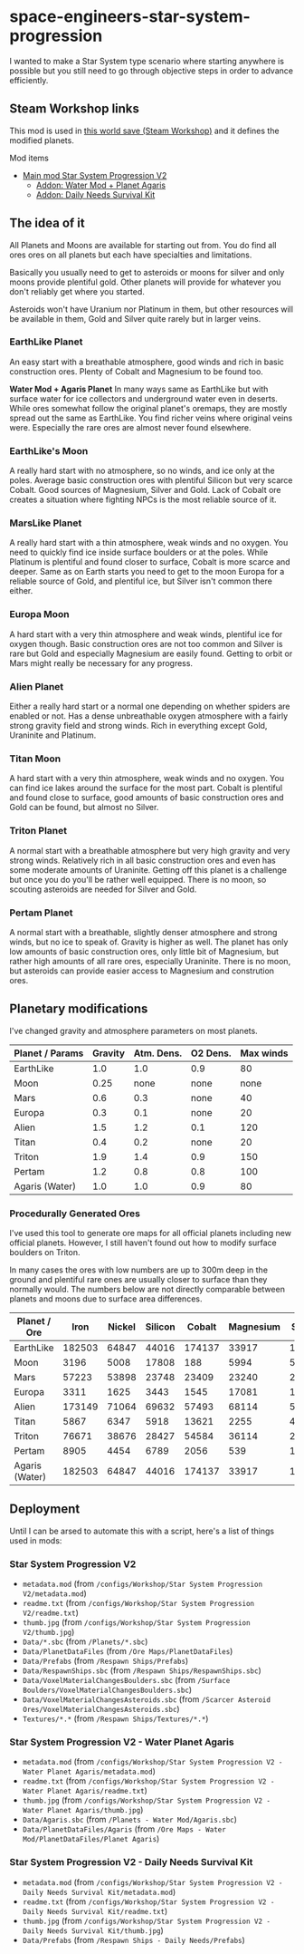 # space-engineers-star-system-progression
I wanted to make a Star System type scenario where starting anywhere is possible but you still need to go through objective steps in order to advance efficiently.

## Steam Workshop links
This mod is used in [this world save (Steam Workshop)](https://steamcommunity.com/sharedfiles/filedetails/?edit=true&id=2590817100) and it defines the modified planets.

Mod items
* [Main mod Star System Progression V2](https://steamcommunity.com/sharedfiles/filedetails/?id=2590306434)
  * [Addon: Water Mod + Planet Agaris](https://steamcommunity.com/sharedfiles/filedetails/?id=2590313274)
  * [Addon: Daily Needs Survival Kit](https://steamcommunity.com/sharedfiles/filedetails/?id=2590791204)

## The idea of it
All Planets and Moons are available for starting out from. You do find all ores ores on all planets but each have specialties and limitations.

Basically you usually need to get to asteroids or moons for silver and only moons provide plentiful gold. Other planets will provide for whatever you don't reliably get where you started.

Asteroids won't have Uranium nor Platinum in them, but other resources will be available in them, Gold and Silver quite rarely but in larger veins.

### EarthLike Planet
An easy start with a breathable atmosphere, good winds and rich in basic construction ores. Plenty of Cobalt and Magnesium to be found too.

**Water Mod + Agaris Planet**
In many ways same as EarthLike but with surface water for ice collectors and underground water even in deserts. While ores somewhat follow the original planet's oremaps, they are mostly spread out the same as EarthLike. You find richer veins where original veins were. Especially the rare ores are almost never found elsewhere.

### EarthLike's Moon
A really hard start with no atmosphere, so no winds, and ice only at the poles. Average basic construction ores with plentiful Silicon but very scarce Cobalt. Good sources of Magnesium, Silver and Gold. Lack of Cobalt ore creates a situation where fighting NPCs is the most reliable source of it.

### MarsLike Planet
A really hard start with a thin atmosphere, weak winds and no oxygen. You need to quickly find ice inside surface boulders or at the poles. While Platinum is plentiful and found closer to surface, Cobalt is more scarce and deeper. Same as on Earth starts you need to get to the moon Europa for a reliable source of Gold, and plentiful ice, but Silver isn't common there either.

### Europa Moon
A hard start with a very thin atmosphere and weak winds, plentiful ice for oxygen though. Basic construction ores are not too common and Silver is rare but Gold and especially Magnesium are easily found. Getting to orbit or Mars might really be necessary for any progress.

### Alien Planet
Either a really hard start or a normal one depending on whether spiders are enabled or not. Has a dense unbreathable oxygen atmosphere with a fairly strong gravity field and strong winds. Rich in everything except Gold, Uraninite and Platinum.

### Titan Moon
A hard start with a very thin atmosphere, weak winds and no oxygen. You can find ice lakes around the surface for the most part. Cobalt is plentiful and found close to surface, good amounts of basic construction ores and Gold can be found, but almost no Silver.

### Triton Planet
A normal start with a breathable atmosphere but very high gravity and very strong winds. Relatively rich in all basic construction ores and even has some moderate amounts of Uraninite. Getting off this planet is a challenge but once you do you'll be rather well equipped. There is no moon, so scouting asteroids are needed for Silver and Gold.

### Pertam Planet
A normal start with a breathable, slightly denser atmosphere and strong winds, but no ice to speak of. Gravity is higher as well. The planet has only low amounts of basic construction ores, only little bit of Magnesium, but rather high amounts of all rare ores, especially Uraninite. There is no moon, but asteroids can provide easier access to Magnesium and constrution ores.

## Planetary modifications
I've changed gravity and atmosphere parameters on most planets.

Planet / Params | Gravity | Atm. Dens. | O2 Dens. | Max winds
--------------- | ------- | ---------- | -------- | ---------
EarthLike       | 1.0     | 1.0        | 0.9      | 80
Moon            | 0.25    | none       | none     | none
Mars            | 0.6     | 0.3        | none     | 40
Europa          | 0.3     | 0.1        | none     | 20
Alien           | 1.5     | 1.2        | 0.1      | 120
Titan           | 0.4     | 0.2        | none     | 20
Triton          | 1.9     | 1.4        | 0.9      | 150
Pertam          | 1.2     | 0.8        | 0.8      | 100
Agaris (Water)  | 1.0     | 1.0        | 0.9      | 80

### Procedurally Generated Ores
I've used this tool to generate ore maps for all official planets including new official planets. However, I still haven't found out how to modify surface boulders on Triton.

In many cases the ores with low numbers are up to 300m deep in the ground and plentiful rare ones are usually closer to surface than they normally would. The numbers below are not directly comparable between planets and moons due to surface area differences.

Planet / Ore    | Iron   | Nickel | Silicon | Cobalt | Magnesium | Silver | Gold  | Uraninite | Platinum
------------    | ------ | ------ | ------- | ------ | --------- | ------ | ----- | --------- | --------
EarthLike       | 182503 | 64847  | 44016   | 174137 | 33917     | 121    | 181   | 154       | 160
Moon            | 3196   | 5008   | 17808   | 188    | 5994      | 5864   | 5152  | 91        | 490
Mars            | 57223  | 53898  | 23748   | 23409  | 23240     | 221    | 168   | 376       | 45359
Europa          | 3311   | 1625   | 3443    | 1545   | 17081     | 126    | 4211  | 71        | 299
Alien           | 173149 | 71064  | 69632   | 57493  | 68114     | 56952  | 633   | 2353      | 632
Titan           | 5867   | 6347   | 5918    | 13621  | 2255      | 40     | 8113  | 144       | 63
Triton          | 76671  | 38676  | 28427   | 54584  | 36114     | 259    | 2864  | 1933      | 477
Pertam          | 8905   | 4454   | 6789    | 2056   | 539       | 16509  | 26525 | 32194     | 10880
Agaris (Water)  | 182503 | 64847  | 44016   | 174137 | 33917     | 121    | 181   | 154       | 160

## Deployment
Until I can be arsed to automate this with a script, here's a list of things used in mods:

### Star System Progression V2
* `metadata.mod` (from `/configs/Workshop/Star System Progression V2/metadata.mod`)
* `readme.txt` (from `/configs/Workshop/Star System Progression V2/readme.txt`)
* `thumb.jpg` (from `/configs/Workshop/Star System Progression V2/thumb.jpg`)
* `Data/*.sbc` (from `/Planets/*.sbc`)
* `Data/PlanetDataFiles` (from `/Ore Maps/PlanetDataFiles`)
* `Data/Prefabs` (from `/Respawn Ships/Prefabs`)
* `Data/RespawnShips.sbc` (from `/Respawn Ships/RespawnShips.sbc`)
* `Data/VoxelMaterialChangesBoulders.sbc` (from `/Surface Boulders/VoxelMaterialChangesBoulders.sbc`)
* `Data/VoxelMaterialChangesAsteroids.sbc` (from `/Scarcer Asteroid Ores/VoxelMaterialChangesAsteroids.sbc`)
* `Textures/*.*` (from `/Respawn Ships/Textures/*.*`)

### Star System Progression V2 - Water Planet Agaris
* `metadata.mod` (from `/configs/Workshop/Star System Progression V2 - Water Planet Agaris/metadata.mod`)
* `readme.txt` (from `/configs/Workshop/Star System Progression V2 - Water Planet Agaris/readme.txt`)
* `thumb.jpg` (from `/configs/Workshop/Star System Progression V2 - Water Planet Agaris/thumb.jpg`)
* `Data/Agaris.sbc` (from `/Planets - Water Mod/Agaris.sbc`)
* `Data/PlanetDataFiles/Agaris` (from `/Ore Maps - Water Mod/PlanetDataFiles/Planet Agaris`)

### Star System Progression V2 - Daily Needs Survival Kit
* `metadata.mod` (from `/configs/Workshop/Star System Progression V2 - Daily Needs Survival Kit/metadata.mod`)
* `readme.txt` (from `/configs/Workshop/Star System Progression V2 - Daily Needs Survival Kit/readme.txt`)
* `thumb.jpg` (from `/configs/Workshop/Star System Progression V2 - Daily Needs Survival Kit/thumb.jpg`)
* `Data/Prefabs` (from `/Respawn Ships - Daily Needs/Prefabs`)
